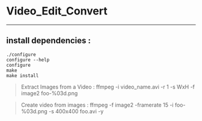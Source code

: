 # Video_Edit_Convert

---

## install dependencies :

```
./configure
configure --help
configure
make
make install
```

> Extract Images from a Video : ffmpeg -i video_name.avi -r 1 -s WxH -f image2 foo-%03d.png

> Create video from images : ffmpeg -f image2 -framerate 15 -i foo-%03d.png -s 400x400 foo.avi -y

